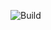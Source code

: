 ![Build](https://github.com/alexscespedes/DotNetCoreCICDAzure/blob/main/.github/workflows/dotnet.yml/badge.svg)
